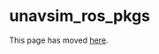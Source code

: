 # unavsim_ros_pkgs

This page has moved [here](https://github.com/microsoft/AirSim/blob/main/docs/unavsim_ros_pkgs.md).